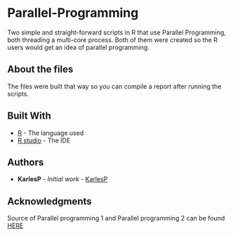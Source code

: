 # Parallel-Programming
Two simple and straight-forward scripts in R that use Parallel Programming, both threading a multi-core process. Both of them 
were created so the R users would get an idea of parallel programming.

## About the files

The files were built that way so you can compile a report after running the scripts.

## Built With

* [R](https://www.r-project.org/) - The language used
* [R studio](https://www.rstudio.com/) - The IDE

## Authors

* **KarlesP** - *Initial work* - [KarlesP](https://github.com/KarlesP)

## Acknowledgments
Source of Parallel programming 1 and Parallel programming 2 can be found [HERE](http://www.r-exercises.com/)
